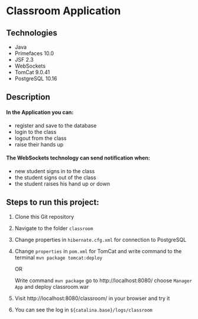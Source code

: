 # Classroom Application

## Technologies
* Java
* Primefaces 10.0
* JSF 2.3
* WebSockets
* TomCat 9.0.41
* PostgreSQL 10.16

## Description
#### In the Application you can:
* register and save to the database
* login to the class
* logout from the class
* raise their hands up
#### The WebSockets technology can send notification when:
* new student signs in to the class
* the student signs out of the class
* the student raises his hand up or down

## Steps to run this project:
1. Clone this Git repository
2. Navigate to the folder `classroom`
3. Change  properties in `hibernate.cfg.xml` for connection to PostgreSQL
4. Change `properties` in `pom.xml` for TomCat and write command to the terminal `mvn package tomcat:deploy`
   
   OR
   
   Write command `mvn package` go to http://localhost:8080/ choose `Manager App` and deploy classroom.war
5. Visit http://localhost:8080/classroom/ in your browser and try it
6. You can see the log in `${catalina.base}/logs/classroom`
